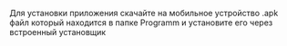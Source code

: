 Для установки приложения скачайте на мобильное устройство .apk файл который находится в папке Programm и установите его через встроенный установщик
